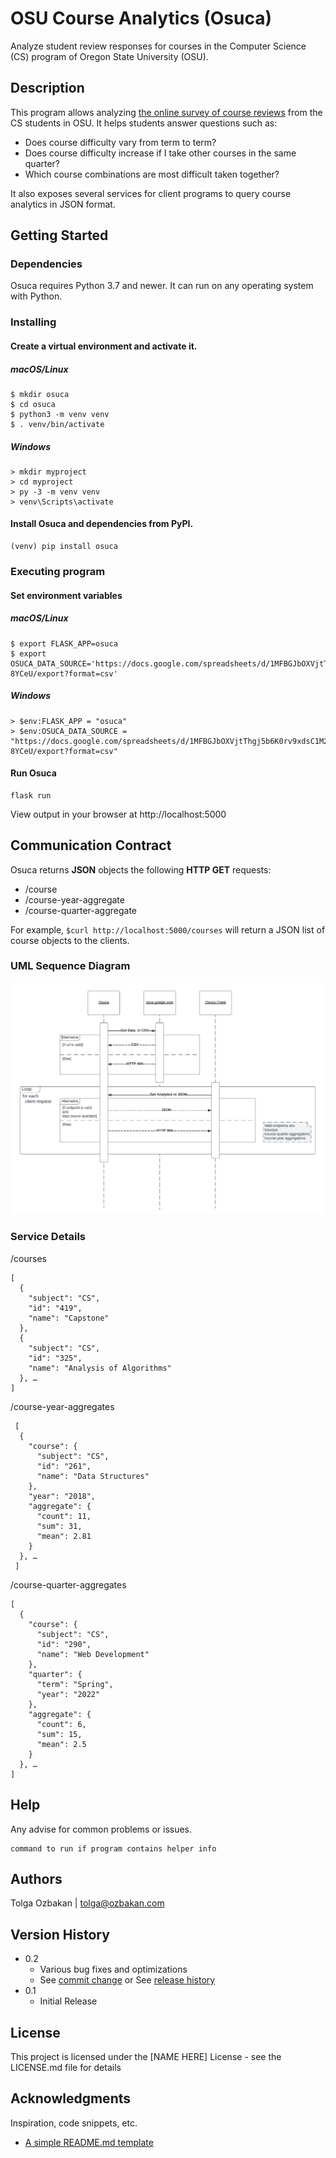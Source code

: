 # OSU Course Analytics (Osuca) 

Analyze student review responses for courses in the Computer Science (CS) program of Oregon State University (OSU).

## Description

This program allows analyzing [the online survey of course reviews](https://docs.google.com/forms/d/e/1FAIpQLSeAWZa_OWYqwOte5yw4loGgE6hEUqOJOeSpmzStZF_HcufufQ/viewform) from the CS students in OSU. It helps students answer questions such as:
  * Does course difficulty vary from term to term?
  * Does course difficulty increase if I take other courses in the same quarter?
  * Which course combinations are most difficult taken together?

It also exposes several services for client programs to query course analytics in JSON format.

## Getting Started

### Dependencies

Osuca requires Python 3.7 and newer. It can run on any operating system with Python. 

### Installing

#### Create a virtual environment and activate it.

##### macOS/Linux
```
$ mkdir osuca 
$ cd osuca 
$ python3 -m venv venv
$ . venv/bin/activate
```

##### Windows 
```
> mkdir myproject
> cd myproject
> py -3 -m venv venv
> venv\Scripts\activate
```

#### Install Osuca and dependencies from PyPI.
```
(venv) pip install osuca
```

### Executing program

#### Set environment variables
##### macOS/Linux
```
$ export FLASK_APP=osuca
$ export OSUCA_DATA_SOURCE='https://docs.google.com/spreadsheets/d/1MFBGJbOXVjtThgj5b6K0rv9xdsC1M2GQ0pJVB-8YCeU/export?format=csv'
```
##### Windows 
```
> $env:FLASK_APP = "osuca"
> $env:OSUCA_DATA_SOURCE = "https://docs.google.com/spreadsheets/d/1MFBGJbOXVjtThgj5b6K0rv9xdsC1M2GQ0pJVB-8YCeU/export?format=csv"
```

#### Run Osuca
```
flask run
``` 

View output in your browser at http://localhost:5000



## Communication Contract

Osuca returns **JSON** objects the following **HTTP GET** requests:

* /course
* /course-year-aggregate
* /course-quarter-aggregate

For example, ```$curl http://localhost:5000/courses``` will return a JSON list of course objects to the clients.

### UML Sequence Diagram
![alt text][osuca sequence uml]

[osuca sequence uml]: https://github.com/ozbakan/osuca/blob/master/docs/images/uml-sequence.png  "Osuca Sequence UML"


### Service Details

/courses
```
[
  {
    "subject": "CS",
    "id": "419",
    "name": "Capstone"
  },
  {
    "subject": "CS",
    "id": "325",
    "name": "Analysis of Algorithms"
  }, …
]
```

/course-year-aggregates
```
 [
  {
    "course": {
      "subject": "CS",
      "id": "261",
      "name": "Data Structures"
    },
    "year": "2018",
    "aggregate": {
      "count": 11,
      "sum": 31,
      "mean": 2.81   
    }
  }, …
 ]
```

/course-quarter-aggregates
```
[
  {
    "course": {
      "subject": "CS",
      "id": "290",
      "name": "Web Development"
    },
    "quarter": {
      "term": "Spring",
      "year": "2022"
    },
    "aggregate": {
      "count": 6,
      "sum": 15,
      "mean": 2.5
    }
  }, …
]
```




## Help

Any advise for common problems or issues.
```
command to run if program contains helper info
```

## Authors

Tolga Ozbakan | tolga@ozbakan.com


## Version History

* 0.2
    * Various bug fixes and optimizations
    * See [commit change]() or See [release history]()
* 0.1
    * Initial Release

## License

This project is licensed under the [NAME HERE] License - see the LICENSE.md file for details

## Acknowledgments

Inspiration, code snippets, etc.
* [A simple README.md template](https://gist.github.com/DomPizzie/7a5ff55ffa9081f2de27c315f5018afc)